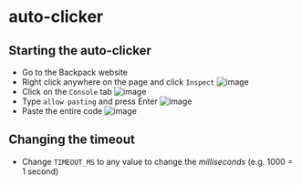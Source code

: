 # auto-clicker

## Starting the auto-clicker
- Go to the Backpack website
- Right click anywhere on the page and click `Inspect`
![image](https://github.com/angelesmika/auto-clicker/assets/71173355/b34a5f05-6e86-428a-80da-edfba029f84f)
- Click on the `Console` tab
![image](https://github.com/angelesmika/auto-clicker/assets/71173355/da0171b9-32ab-43d3-a93b-1ccf40a7e9e0)
- Type `allow pasting` and press Enter
![image](https://github.com/angelesmika/auto-clicker/assets/71173355/d39fafee-1369-4f5c-a429-af0685365b92)
- Paste the entire code
![image](https://github.com/angelesmika/auto-clicker/assets/71173355/a84d75c5-accb-45e1-989b-4bb789c88983)

## Changing the timeout
- Change `TIMEOUT_MS` to any value to change the *milliseconds* (e.g. 1000 = 1 second)
